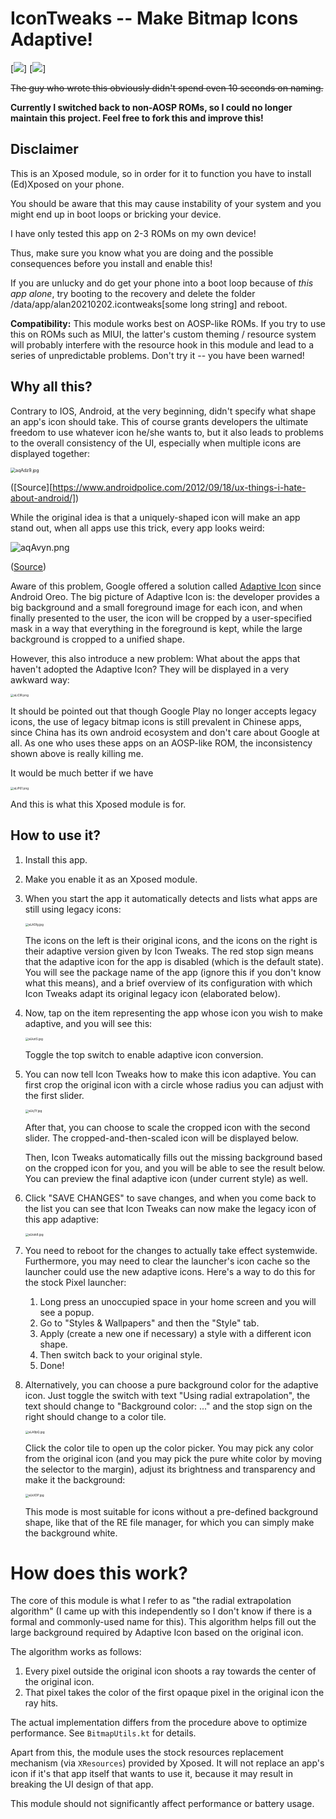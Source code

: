 # IconTweaks -- Make Bitmap Icons Adaptive!

[![](https://img.shields.io/badge/license-MIT-green)] [![](https://img.shields.io/badge/android-Oreo↑+Xposed-green)]

~~The guy who wrote this obviously didn't spend even 10 seconds on naming.~~

**Currently I switched back to non-AOSP ROMs, so I could no longer maintain this project. Feel free to fork this and improve this!**

## Disclaimer

This is an Xposed module, so in order for it to function you have to install (Ed)Xposed on your phone. 

You should be aware that this may cause instability of your system and you might end up in boot loops or bricking your device.

I have only tested this app on 2-3 ROMs on my own device!

Thus, make sure you know what you are doing and the possible consequences before you install and enable this!

If you are unlucky and do get your phone into a boot loop because of *this app alone*, try booting to the recovery and delete the folder /data/app/alan20210202.icontweaks[some long string] and reboot. 

**Compatibility:** This module works best on AOSP-like ROMs. If you try to use this on ROMs such as MIUI, the latter's custom theming / resource system will probably interfere with the resource hook in this module and lead to a series of unpredictable problems. Don't try it -- you have been warned!

## Why all this?

Contrary to IOS, Android, at the very beginning, didn't specify what shape an app's icon should take. This of course grants developers the ultimate freedom to use whatever icon he/she wants to, but it also leads to problems to the overall consistency of the UI, especially when multiple icons are displayed together:

<img src="https://s1.ax1x.com/2020/08/10/aqAdz9.jpg" alt="aqAdz9.jpg" style="zoom:50%;" />

([Source][https://www.androidpolice.com/2012/09/18/ux-things-i-hate-about-android/])

While the original idea is that a uniquely-shaped icon will make an app stand out, when all apps use this trick, every app looks weird:

![aqAvyn.png](https://s1.ax1x.com/2020/08/10/aqAvyn.png)

([Source](https://zhuanlan.zhihu.com/p/27814686))

Aware of this problem, Google offered a solution called [Adaptive Icon](https://developer.android.com/guide/practices/ui_guidelines/icon_design_adaptive) since Android Oreo. The big picture of Adaptive Icon is: the developer provides a big background and a small foreground image for each icon, and when finally presented to the user, the icon will be cropped by a user-specified mask in a way that everything in the foreground is kept, while the large background is cropped to a unified shape.

However, this also introduce a new problem: What about the apps that haven't adopted the Adaptive Icon? They will be displayed in a very awkward way:

<img src="https://s1.ax1x.com/2020/08/11/aLiClR.png" alt="aLiClR.png" style="zoom: 33%;" />

It should be pointed out that though Google Play no longer accepts legacy icons, the use of legacy bitmap icons is still prevalent in Chinese apps, since China has its own android ecosystem and don't care about Google at all. As one who uses these apps on an AOSP-like ROM, the inconsistency shown above is really killing me.

It would be much better if we have

<img src="https://s1.ax1x.com/2020/08/11/aLiP61.png" alt="aLiP61.png" style="zoom: 33%;" />

And this is what this Xposed module is for.

## How to use it?

1. Install this app.

2. Make you enable it as an Xposed module.

3. When you start the app it automatically detects and lists what apps are still using legacy icons:

   <img src="https://s1.ax1x.com/2020/08/11/aLASfg.jpg" alt="aLASfg.jpg" style="zoom:33%;" />

   The icons on the left is their original icons, and the icons on the right is their adaptive version given by Icon Tweaks. The red stop sign means that the adaptive icon for the app is disabled (which is the default state). You will see the package name of the app (ignore this if you don't know what this means), and a brief overview of its configuration with which Icon Tweaks adapt its original legacy icon (elaborated below).

4. Now, tap on the item representing the app whose icon you wish to make adaptive, and you will see this:

   <img src="https://s1.ax1x.com/2020/08/11/aLkztS.jpg" alt="aLkztS.jpg" style="zoom:33%;" />

   Toggle the top switch to enable adaptive icon conversion.

5. You can now tell Icon Tweaks how to make this icon adaptive. You can first crop the original icon with a circle whose radius you can adjust with the first slider.

   <img src="https://s1.ax1x.com/2020/08/11/aLkjTf.jpg" alt="aLkjTf.jpg" style="zoom:33%;" />

   After that, you can choose to scale the cropped icon with the second slider. The cropped-and-then-scaled icon will be displayed below.

   Then, Icon Tweaks automatically fills out the missing background based on the cropped icon for you, and you will be able to see the result below. You can preview the final adaptive icon (under current style) as well.

6. Click "SAVE CHANGES" to save changes, and when you come back to the list you can see that Icon Tweaks can now make the legacy icon of this app adaptive:

   <img src="https://s1.ax1x.com/2020/08/11/aLkxk8.jpg" alt="aLkxk8.jpg" style="zoom:33%;" />

7. You need to reboot for the changes to actually take effect systemwide. Furthermore, you may need to clear the launcher's icon cache so the launcher could use the new adaptive icons. Here's a way to do this for the stock Pixel launcher: 

   1. Long press an unoccupied space in your home screen and you will see a popup.
   2. Go to "Styles & Wallpapers" and then the "Style" tab.
   3. Apply (create a new one if necessary) a style with a different icon shape.
   4. Then switch back to your original style.
   5. Done! 

8. Alternatively, you can choose a pure background color for the adaptive icon. Just toggle the switch with text "Using radial extrapolation", the text should change to "Background color: ..." and the stop sign on the right should change to a color tile. 

   <img src="https://s1.ax1x.com/2020/08/11/aLA9pQ.jpg" alt="aLA9pQ.jpg" style="zoom:33%;" />

   Click the color tile to open up the color picker. You may pick any color from the original icon (and you may pick the pure white color by moving the selector to the margin), adjust its brightness and transparency and make it the background:

   <img src="https://s1.ax1x.com/2020/08/11/aLkX0P.jpg" alt="aLkX0P.jpg" style="zoom:33%;" />

   This mode is most suitable for icons without a pre-defined background shape, like that of the RE file manager, for which you can simply make the background white.

# How does this work?

The core of this module is what I refer to as "the radial extrapolation algorithm" (I came up with this independently so I don't know if there is a formal and commonly-used name for this). This algorithm helps fill out the large background required by Adaptive Icon based on the original icon.

The algorithm works as follows: 

1. Every pixel outside the original icon shoots a ray towards the center of the original icon.
2. That pixel takes the color of the first opaque pixel in the original icon the ray hits.

The actual implementation differs from the procedure above to optimize performance.  See `BitmapUtils.kt` for details.

Apart from this, the module uses the stock resources replacement mechanism (via `XResources`) provided by Xposed. It will not replace an app's icon if it's that app itself that wants to use it, because it may result in breaking the UI design of that app.

This module should not significantly affect performance or battery usage.

